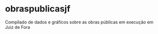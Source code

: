 # obraspublicasjf
Compilado de dados e gráficos sobre as obras públicas em execução em Juiz de Fora
